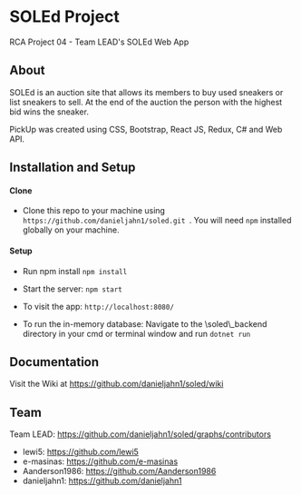 # SOLEd Project
RCA Project 04 - Team LEAD's SOLEd Web App

## About
SOLEd is an auction site that allows its members to buy used sneakers or list sneakers to sell. At the end of the auction the person with the highest bid wins the sneaker.

PickUp was created using CSS, Bootstrap, React JS, Redux, C# and Web API.


## Installation and Setup

#### Clone
* Clone this repo to your machine using ``` https://github.com/danieljahn1/soled.git  ```. You will need ``` npm ``` installed globally on your machine.

#### Setup
* Run npm install ``` npm install ```

* Start the server:  ``` npm start ```

* To visit the app:  ``` http://localhost:8080/ ```

* To run the in-memory database: Navigate to the \soled\\_backend directory in your cmd or terminal window and run ``` dotnet run ```


## Documentation

Visit the Wiki at https://github.com/danieljahn1/soled/wiki


## Team
Team LEAD: https://github.com/danieljahn1/soled/graphs/contributors
* lewi5: https://github.com/lewi5
* e-masinas: https://github.com/e-masinas
* Aanderson1986: https://github.com/Aanderson1986
* danieljahn1: https://github.com/danieljahn1
